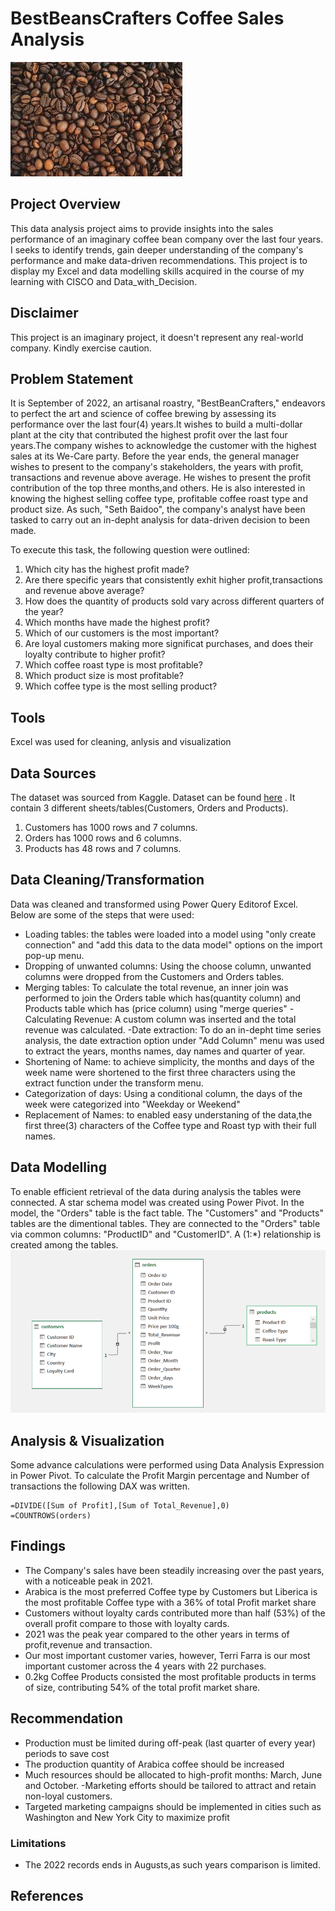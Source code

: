 # BestBeansCrafters Coffee Sales Analysis
![](coffee.jpg)

## Project Overview 

This data analysis project aims to provide insights into the sales performance of an imaginary
coffee bean company over the last four years. I seeks to identify trends, gain deeper understanding
of the company's performance and make data-driven recommendations. This project is to display my Excel 
and data modelling skills acquired in the course of my learning with CISCO and Data_with_Decision.

## Disclaimer

This project is an imaginary project, it doesn't represent any real-world company. Kindly exercise caution.

## Problem Statement

It is September of 2022, an artisanal roastry, "BestBeanCrafters," endeavors to perfect the art and science
of coffee brewing by assessing its performance over the last four(4) years.It wishes to build a multi-dollar plant
at the city that contributed the highest profit over the last four years.The company wishes to acknowledge the customer
with the highest sales at its We-Care party. Before the year ends, the general manager wishes to present to the 
company's stakeholders, the years with profit, transactions and revenue above average. He wishes to present the profit
contribution of the top three months,and others. He is also interested in knowing the highest selling coffee type,
profitable coffee roast type and product size. As such, "Seth Baidoo", the company's analyst have 
been tasked to carry out an in-depht analysis for data-driven decision to been made.
	
To execute this task, the following question were outlined:
1. Which city has the highest profit made?
2. Are there specific years that consistently exhit higher profit,transactions and revenue above average?
3. How does the quantity of products sold vary across different quarters of the year?
4. Which months have made the highest profit?
5. Which of our customers is the most important?
6. Are loyal customers making more significat purchases, and does their loyalty contribute to higher profit?
7. Which coffee roast type is most profitable?
8. Which product size is most profitable?
9. Which coffee type is the most selling product?

## Tools
Excel was used for cleaning, anlysis and visualization

## Data Sources
The dataset was sourced from Kaggle. Dataset can be found [here](https://www.kaggle.com/datasets/saadharoon27/coffee-bean-sales-raw-dataset/data)
. It contain 3 different sheets/tables(Customers, Orders and Products).
1. Customers has 1000 rows and 7 columns.
2. Orders has 1000 rows and 6 columns.
3. Products has 48 rows and 7 columns.

## Data Cleaning/Transformation

Data was cleaned and transformed using Power Query Editorof Excel. 
Below are some of the steps that were used:
- Loading tables: the tables were loaded into a model using "only create connection" and
  "add this data to the data model" options on the import pop-up menu.
- Dropping of unwanted columns: Using the choose column, unwanted columns were dropped
  from the Customers and Orders tables.
- Merging tables: To calculate the total revenue, an inner join was performed to join the
  Orders table which has(quantity column) and Products table which has (price column) using
  "merge queries"
-Calculating Revenue: A custom column was inserted and the total revenue was calculated.
-Date extraction: To do an in-depht time series analysis, the date extraction option under "Add Column"
 menu was used to extract the years, months names, day names and quarter of year.
- Shortening of Name: to achieve simplicity, the months and days of the week name were shortened to the
  first three characters using the extract function under the transform menu.
- Categorization of days: Using a conditional column, the days of the week were categorized into
"Weekday or Weekend"
- Replacement of Names: to enabled easy understaning of the data,the first three(3) characters of the Coffee
 type and Roast typ with their full names.

## Data Modelling

To enable efficient retrieval of the data during analysis the tables were connected. A star schema model was created 
using Power Pivot. In the model, the "Orders" table is the fact table. The "Customers" and "Products" tables
are the dimentional tables. They are connected to the "Orders" table via common columns: "ProductID" and 
"CustomerID". A (1:*) relationship is created among the tables.
![](data_model.png)
## Analysis & Visualization

Some advance calculations were performed using Data Analysis Expression in Power Pivot. 
To calculate the Profit Margin percentage and Number of transactions the following DAX was written.
``` DAX
=DIVIDE([Sum of Profit],[Sum of Total_Revenue],0)
=COUNTROWS(orders)
```
## Findings
- The Company's sales have been steadily increasing over the past years, with a noticeable peak in 2021.
- Arabica is the most preferred Coffee type by Customers but Liberica is the most profitable Coffee type with a 36%  of
total Profit market share
- Customers without loyalty cards contributed more than half (53%) of the overall profit compare to those with loyalty cards.
- 2021 was the peak year compared to the other years in terms of profit,revenue and transaction.
- Our most important customer varies, however, Terri Farra is our most important customer across the 4 years with 22 purchases.
- 0.2kg Coffee Products consisted the most profitable products in terms of size, contributing 54% of the total profit market share.
  
## Recommendation
- Production must be limited during off-peak (last quarter of every year) periods to save cost
- The production quantity of Arabica coffee should be increased
- Much resources should be allocated to high-profit months: March, June and October.
-Marketing efforts should be tailored to attract  and retain non-loyal customers. 
- Targeted marketing campaigns should be  implemented in cities such as Washington and New York City to maximize profit

### Limitations
- The 2022 records ends in Augusts,as such years comparison is limited.

## References

 

